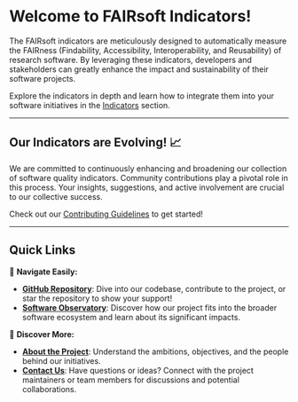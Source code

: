 # Welcome to FAIRsoft Indicators!

The FAIRsoft indicators are meticulously designed to automatically measure the FAIRness (Findability, Accessibility, Interoperability, and Reusability) of research software. By leveraging these indicators, developers and stakeholders can greatly enhance the impact and sustainability of their software projects.

Explore the indicators in depth and learn how to integrate them into your software initiatives in the [Indicators](./indicators/index.md) section.

---

## Our Indicators are Evolving! 📈

We are committed to continuously enhancing and broadening our collection of software quality indicators. Community contributions play a pivotal role in this process. Your insights, suggestions, and active involvement are crucial to our collective success. 

Check out our [Contributing Guidelines](./CONTRIBUTING.md) to get started!


--- 


## Quick Links

🚀 **Navigate Easily:**

- [**GitHub Repository**](https://github.com/yourusername/yourrepository): Dive into our codebase, contribute to the project, or star the repository to show your support!
- [**Software Observatory**](https://yoursoftwareobservatorypage.com): Discover how our project fits into the broader software ecosystem and learn about its significant impacts.

📄 **Discover More:**

- [**About the Project**](about.md): Understand the ambitions, objectives, and the people behind our initiatives.
- [**Contact Us**](contact.md): Have questions or ideas? Connect with the project maintainers or team members for discussions and potential collaborations.

